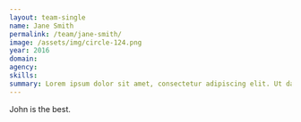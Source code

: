 ```yaml
---
layout: team-single
name: Jane Smith
permalink: /team/jane-smith/
image: /assets/img/circle-124.png
year: 2016
domain:
agency:
skills:
summary: Lorem ipsum dolor sit amet, consectetur adipiscing elit. Ut dapibus nisl vitae libero pulvinar tempor.
---
```


John is the best.
